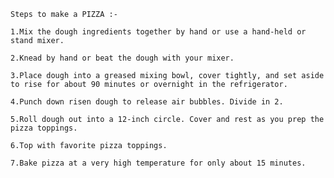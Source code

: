     Steps to make a PIZZA :- 
    
    1.Mix the dough ingredients together by hand or use a hand-held or stand mixer.
    
    2.Knead by hand or beat the dough with your mixer. 
    
    3.Place dough into a greased mixing bowl, cover tightly, and set aside to rise for about 90 minutes or overnight in the refrigerator.
    
    4.Punch down risen dough to release air bubbles. Divide in 2.
    
    5.Roll dough out into a 12-inch circle. Cover and rest as you prep the pizza toppings.
    
    6.Top with favorite pizza toppings.
    
    7.Bake pizza at a very high temperature for only about 15 minutes.